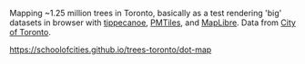 Mapping ~1.25 million trees in Toronto, basically as a test rendering 'big' datasets in browser with [tippecanoe](https://github.com/felt/tippecanoe), [PMTiles](https://github.com/protomaps/PMTiles), and [MapLibre](https://maplibre.org/). Data from [City of Toronto](https://open.toronto.ca/dataset/topographic-mapping-physical-location-of-trees/).

https://schoolofcities.github.io/trees-toronto/dot-map